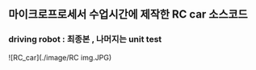 ## 마이크로프로세서 수업시간에 제작한 RC car 소스코드
### driving robot : 최종본 , 나머지는 unit test

![RC_car](./image/RC img.JPG)
